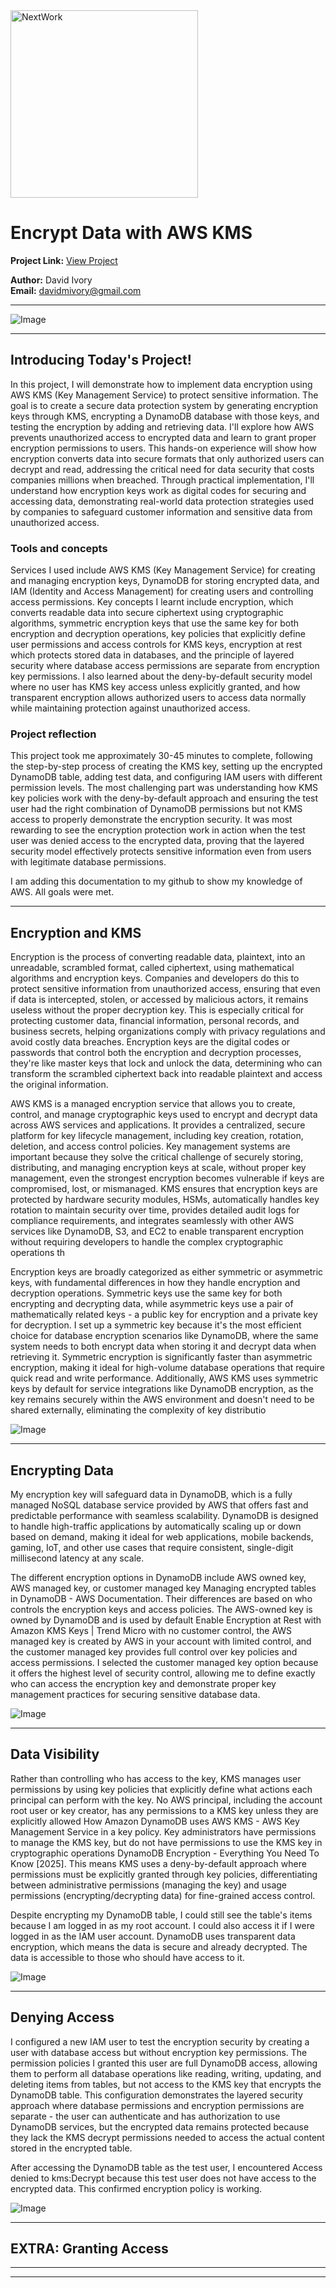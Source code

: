 <img src="https://cdn.prod.website-files.com/677c400686e724409a5a7409/6790ad949cf622dc8dcd9fe4_nextwork-logo-leather.svg" alt="NextWork" width="300" />

# Encrypt Data with AWS KMS

**Project Link:** [View Project](http://learn.nextwork.org/projects/aws-security-kms)

**Author:** David Ivory  
**Email:** davidmivory@gmail.com

---

![Image](http://learn.nextwork.org/glowing_rose_loyal_hind/uploads/aws-security-kms_w0x1y2z3)

---

## Introducing Today's Project!

In this project, I will demonstrate how to implement data encryption using AWS KMS (Key Management Service) to protect sensitive information. The goal is to create a secure data protection system by generating encryption keys through KMS, encrypting a DynamoDB database with those keys, and testing the encryption by adding and retrieving data. I'll explore how AWS prevents unauthorized access to encrypted data and learn to grant proper encryption permissions to users. This hands-on experience will show how encryption converts data into secure formats that only authorized users can decrypt and read, addressing the critical need for data security that costs companies millions when breached. Through practical implementation, I'll understand how encryption keys work as digital codes for securing and accessing data, demonstrating real-world data protection strategies used by companies to safeguard customer information and sensitive data from unauthorized access.

### Tools and concepts

Services I used include AWS KMS (Key Management Service) for creating and managing encryption keys, DynamoDB for storing encrypted data, and IAM (Identity and Access Management) for creating users and controlling access permissions. Key concepts I learnt include encryption, which converts readable data into secure ciphertext using cryptographic algorithms, symmetric encryption keys that use the same key for both encryption and decryption operations, key policies that explicitly define user permissions and access controls for KMS keys, encryption at rest which protects stored data in databases, and the principle of layered security where database access permissions are separate from encryption key permissions. I also learned about the deny-by-default security model where no user has KMS key access unless explicitly granted, and how transparent encryption allows authorized users to access data normally while maintaining protection against unauthorized access.

### Project reflection

This project took me approximately 30-45 minutes to complete, following the step-by-step process of creating the KMS key, setting up the encrypted DynamoDB table, adding test data, and configuring IAM users with different permission levels. The most challenging part was understanding how KMS key policies work with the deny-by-default approach and ensuring the test user had the right combination of DynamoDB permissions but not KMS access to properly demonstrate the encryption security. It was most rewarding to see the encryption protection work in action when the test user was denied access to the encrypted data, proving that the layered security model effectively protects sensitive information even from users with legitimate database permissions.

I am adding this documentation to my github to show my knowledge of AWS. All goals were met. 

---

## Encryption and KMS

Encryption is the process of converting readable data, plaintext, into an unreadable, scrambled format, called ciphertext, using mathematical algorithms and encryption keys. Companies and developers do this to protect sensitive information from unauthorized access, ensuring that even if data is intercepted, stolen, or accessed by malicious actors, it remains useless without the proper decryption key. This is especially critical for protecting customer data, financial information, personal records, and business secrets, helping organizations comply with privacy regulations and avoid costly data breaches. Encryption keys are the digital codes or passwords that control both the encryption and decryption processes, they're like master keys that lock and unlock the data, determining who can transform the scrambled ciphertext back into readable plaintext and access the original information.

AWS KMS is a managed encryption service that allows you to create, control, and manage cryptographic keys used to encrypt and decrypt data across AWS services and applications. It provides a centralized, secure platform for key lifecycle management, including key creation, rotation, deletion, and access control policies. Key management systems are important because they solve the critical challenge of securely storing, distributing, and managing encryption keys at scale,  without proper key management, even the strongest encryption becomes vulnerable if keys are compromised, lost, or mismanaged. KMS ensures that encryption keys are protected by hardware security modules, HSMs, automatically handles key rotation to maintain security over time, provides detailed audit logs for compliance requirements, and integrates seamlessly with other AWS services like DynamoDB, S3, and EC2 to enable transparent encryption without requiring developers to handle the complex cryptographic operations th

Encryption keys are broadly categorized as either symmetric or asymmetric keys, with fundamental differences in how they handle encryption and decryption operations. Symmetric keys use the same key for both encrypting and decrypting data, while asymmetric keys use a pair of mathematically related keys - a public key for encryption and a private key for decryption. I set up a symmetric key because it's the most efficient choice for database encryption scenarios like DynamoDB, where the same system needs to both encrypt data when storing it and decrypt data when retrieving it. Symmetric encryption is significantly faster than asymmetric encryption, making it ideal for high-volume database operations that require quick read and write performance. Additionally, AWS KMS uses symmetric keys by default for service integrations like DynamoDB encryption, as the key remains securely within the AWS environment and doesn't need to be shared externally, eliminating the complexity of key distributio

![Image](http://learn.nextwork.org/glowing_rose_loyal_hind/uploads/aws-security-kms_a2b3c4d5)

---

## Encrypting Data

My encryption key will safeguard data in DynamoDB, which is a fully managed NoSQL database service provided by AWS that offers fast and predictable performance with seamless scalability. DynamoDB is designed to handle high-traffic applications by automatically scaling up or down based on demand, making it ideal for web applications, mobile backends, gaming, IoT, and other use cases that require consistent, single-digit millisecond latency at any scale.

The different encryption options in DynamoDB include AWS owned key, AWS managed key, or customer managed key Managing encrypted tables in DynamoDB - AWS Documentation. Their differences are based on who controls the encryption keys and access policies. The AWS-owned key is owned by DynamoDB and is used by default Enable Encryption at Rest with Amazon KMS Keys | Trend Micro with no customer control, the AWS managed key is created by AWS in your account with limited control, and the customer managed key provides full control over key policies and access permissions. I selected the customer managed key option because it offers the highest level of security control, allowing me to define exactly who can access the encryption key and demonstrate proper key management practices for securing sensitive database data.

![Image](http://learn.nextwork.org/glowing_rose_loyal_hind/uploads/aws-security-kms_q8r9s0t1)

---

## Data Visibility

Rather than controlling who has access to the key, KMS manages user permissions by using key policies that explicitly define what actions each principal can perform with the key. No AWS principal, including the account root user or key creator, has any permissions to a KMS key unless they are explicitly allowed How Amazon DynamoDB uses AWS KMS - AWS Key Management Service in a key policy. Key administrators have permissions to manage the KMS key, but do not have permissions to use the KMS key in cryptographic operations DynamoDB Encryption - Everything You Need To Know [2025]. This means KMS uses a deny-by-default approach where permissions must be explicitly granted through key policies, differentiating between administrative permissions (managing the key) and usage permissions (encrypting/decrypting data) for fine-grained access control.

Despite encrypting my DynamoDB table, I could still see the table's items because I am logged in as my root account. I could also access it if I were logged in as the IAM user account. DynamoDB uses transparent data encryption, which means the data is secure and already decrypted. The data is accessible to those who should have access to it. 

![Image](http://learn.nextwork.org/glowing_rose_loyal_hind/uploads/aws-security-kms_c0d1e2f3)

---

## Denying Access

I configured a new IAM user to test the encryption security by creating a user with database access but without encryption key permissions. The permission policies I granted this user are full DynamoDB access, allowing them to perform all database operations like reading, writing, updating, and deleting items from tables, but not access to the KMS key that encrypts the DynamoDB table. This configuration demonstrates the layered security approach where database permissions and encryption permissions are separate - the user can authenticate and has authorization to use DynamoDB services, but the encrypted data remains protected because they lack the KMS decrypt permissions needed to access the actual content stored in the encrypted table.


After accessing the DynamoDB table as the test user, I encountered Access denied to kms:Decrypt because this test user does not have access to the encrypted data. This confirmed encryption policy is working. 

![Image](http://learn.nextwork.org/glowing_rose_loyal_hind/uploads/aws-security-kms_w0x1y2z3)

---

## EXTRA: Granting Access

---

---
